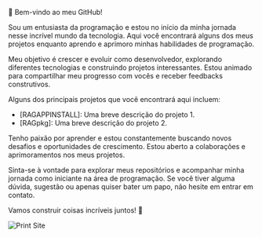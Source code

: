 👋 Bem-vindo ao meu GitHub!

Sou um entusiasta da programação e estou no início da minha jornada nesse incrível mundo da tecnologia. Aqui você encontrará alguns dos meus projetos enquanto aprendo e aprimoro minhas habilidades de programação.

Meu objetivo é crescer e evoluir como desenvolvedor, explorando diferentes tecnologias e construindo projetos interessantes. Estou animado para compartilhar meu progresso com vocês e receber feedbacks construtivos.

Alguns dos principais projetos que você encontrará aqui incluem:

- [RAGAPPINSTALL]: Uma breve descrição do projeto 1.
- [RAGpkg]: Uma breve descrição do projeto 2.


Tenho paixão por aprender e estou constantemente buscando novos desafios e oportunidades de crescimento. Estou aberto a colaborações e aprimoramentos nos meus projetos.

Sinta-se à vontade para explorar meus repositórios e acompanhar minha jornada como iniciante na área de programação. Se você tiver alguma dúvida, sugestão ou apenas quiser bater um papo, não hesite em entrar em contato.

Vamos construir coisas incríveis juntos! 🚀

![Print Site](https://github.com/RAGProgrammer/Portfolio/assets/116377622/5f8a7397-1183-40f4-9281-90270e9dae1f)
